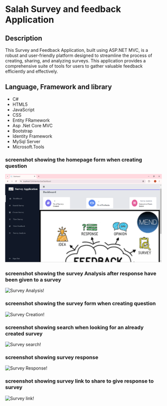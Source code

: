 # Salah Survey and feedback Application

## Description

This Survey and Feedback Application, built using ASP.NET MVC, is a robust and user-friendly platform designed to streamline the process of creating, sharing, and analyzing surveys. This application provides a comprehensive suite of tools for users to gather valuable feedback efficiently and effectively.
## Language, Framework and library  
<ul>
   <li>C#</li>
  <li>HTML5</li>
  <li>JavaScript</li>
  <li>CSS</li>
  <li>Entity FRamework</li>
  <li>Asp .Net Core MVC</li>
  <li>Bootstrap</li>
  <li>Identity Framework</li>
  <li>MySql Server</li>
  <li>Microsoft.Tools</li>
</ul>

### screenshot showing the homepage form when creating question
![Survey form!](screenshot/homepage.png "creating  questions in a survey Application")
### screenshot showing the survey Analysis after response have been given to a survey
![Survey Analysis!](screenshot/Screenshot(85).png "creating  questions in a survey Application")
### screenshot showing the survey form when creating question
![Survey Creation!](screenshot/Screenshot(80).png "creating  questions in a survey Application")
### screenshot showing search when looking for an already created survey
![Survey search!](screenshot/Screenshot(79).png "creating  questions in a survey Application")
### screenshot showing survey response
![Survey Response!](screenshot/Screenshot(84).png "creating  questions in a survey Application")
### screenshot showing survey link to share to give response to survey
![Survey link!](screenshot/Screenshot(81).png "creating  questions in a survey Application")




<ul>
  
</ul>

